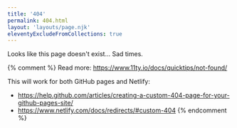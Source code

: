 ```yaml
---
title: '404'
permalink: 404.html
layout: 'layouts/page.njk'
eleventyExcludeFromCollections: true
---
```


Looks like this page doesn't exist... Sad times.

{% comment %}
Read more: https://www.11ty.io/docs/quicktips/not-found/

This will work for both GitHub pages and Netlify:

- https://help.github.com/articles/creating-a-custom-404-page-for-your-github-pages-site/
- https://www.netlify.com/docs/redirects/#custom-404
  {% endcomment %}
